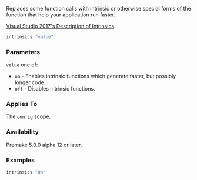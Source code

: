 Replaces some function calls with intrinsic or otherwise special forms of the function that help your application run faster.

[Visual Studio 2017's Description of Intrinsics](https://docs.microsoft.com/en-us/cpp/build/reference/oi-generate-intrinsic-functions?view=vs-2017)

```lua
intrinsics "value"
```

### Parameters ###

`value` one of:
* `on`  - Enables intrinsic functions which generate faster, but possibly longer code.
* `off` - Disables intrinsic functions.

### Applies To ###

The `config` scope.

### Availability ###

Premake 5.0.0 alpha 12 or later.

### Examples ###

```lua
intrinsics "On"
```

